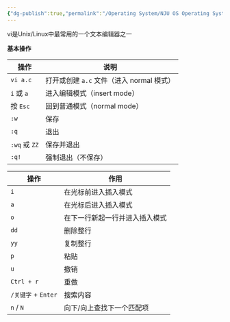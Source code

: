```yaml
---
{"dg-publish":true,"permalink":"/Operating System/NJU OS Operating System Design and Implementation/vi/","dgPassFrontmatter":true,"noteIcon":"","created":"2025-07-22T15:14:48.631+08:00","updated":"2025-07-22T15:22:30.390+08:00"}
---
```



vi是Unix/Linux中最常用的一个文本编辑器之一

**基本操作**

| 操作           | 说明                           |
| ------------ | ---------------------------- |
| `vi a.c`     | 打开或创建 `a.c` 文件（进入 normal 模式） |
| `i` 或 `a`    | 进入编辑模式（insert mode）          |
| 按 `Esc`      | 回到普通模式（normal mode）          |
| `:w`         | 保存                           |
| `:q`         | 退出                           |
| `:wq` 或 `ZZ` | 保存并退出                        |
| `:q!`        | 强制退出（不保存）                    |

| 操作               | 作用              |
| ---------------- | --------------- |
| `i`              | 在光标前进入插入模式      |
| `a`              | 在光标后进入插入模式      |
| `o`              | 在下一行新起一行并进入插入模式 |
| `dd`             | 删除整行            |
| `yy`             | 复制整行            |
| `p`              | 粘贴              |
| `u`              | 撤销              |
| `Ctrl + r`       | 重做              |
| `/关键字` + `Enter` | 搜索内容            |
| `n` / `N`        | 向下/向上查找下一个匹配项   |